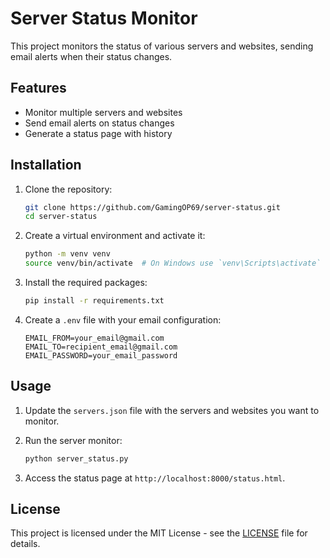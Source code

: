 # Server Status Monitor

This project monitors the status of various servers and websites, sending email alerts when their status changes.

## Features

- Monitor multiple servers and websites
- Send email alerts on status changes
- Generate a status page with history

## Installation

1. Clone the repository:
    ```sh
    git clone https://github.com/GamingOP69/server-status.git
    cd server-status
    ```

2. Create a virtual environment and activate it:
    ```sh
    python -m venv venv
    source venv/bin/activate  # On Windows use `venv\Scripts\activate`
    ```

3. Install the required packages:
    ```sh
    pip install -r requirements.txt
    ```

4. Create a `.env` file with your email configuration:
    ```plaintext
    EMAIL_FROM=your_email@gmail.com
    EMAIL_TO=recipient_email@gmail.com
    EMAIL_PASSWORD=your_email_password
    ```

## Usage

1. Update the `servers.json` file with the servers and websites you want to monitor.

2. Run the server monitor:
    ```sh
    python server_status.py
    ```

3. Access the status page at `http://localhost:8000/status.html`.

## License

This project is licensed under the MIT License - see the [LICENSE](LICENSE) file for details.

